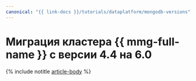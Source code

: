 ```yaml
---
canonical: "{{ link-docs }}/tutorials/dataplatform/mongodb-versions"
---
```


# Миграция кластера {{ mmg-full-name }} с версии 4.4 на 6.0

{% include notitle [article-body](../../_tutorials/dataplatform/datatransfer/mongodb-versions.md) %}
